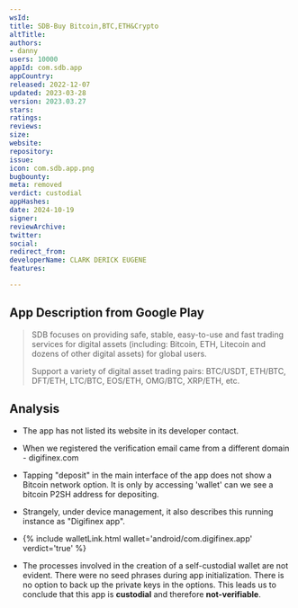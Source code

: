 ```yaml
---
wsId: 
title: SDB-Buy Bitcoin,BTC,ETH&Crypto
altTitle: 
authors:
- danny
users: 10000
appId: com.sdb.app
appCountry: 
released: 2022-12-07
updated: 2023-03-28
version: 2023.03.27
stars: 
ratings: 
reviews: 
size: 
website: 
repository: 
issue: 
icon: com.sdb.app.png
bugbounty: 
meta: removed
verdict: custodial
appHashes: 
date: 2024-10-19
signer: 
reviewArchive: 
twitter: 
social: 
redirect_from: 
developerName: CLARK DERICK EUGENE
features: 

---
```


## App Description from Google Play

> SDB focuses on providing safe, stable, easy-to-use and fast trading services for digital assets (including: Bitcoin, ETH, Litecoin and dozens of other digital assets) for global users. 
>
> Support a variety of digital asset trading pairs: BTC/USDT, ETH/BTC, DFT/ETH, LTC/BTC, EOS/ETH, OMG/BTC, XRP/ETH, etc.

## Analysis

- The app has not listed its website in its developer contact.
- When we registered the verification email came from a different domain - digifinex.com
- Tapping "deposit" in the main interface of the app does not show a Bitcoin network option. It is only by accessing 'wallet' can we see a bitcoin P2SH address for depositing.
- Strangely, under device management, it also describes this running instance as "Digifinex app".

- {% include walletLink.html wallet='android/com.digifinex.app' verdict='true' %}

- The processes involved in the creation of a self-custodial wallet are not evident. There were no seed phrases during app initialization. There is no option to back up the private keys in the options. This leads us to conclude that this app is **custodial** and therefore **not-verifiable**.

